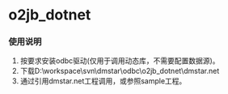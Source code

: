 # o2jb_dotnet

### 使用说明

1. 按要求安装odbc驱动(仅用于调用动态库，不需要配置数据源)。
2. 下载D:\workspace\svn\dmstar\odbc\o2jb_dotnet\dmstar.net
3. 通过引用dmstar.net工程调用，或参照sample工程。

